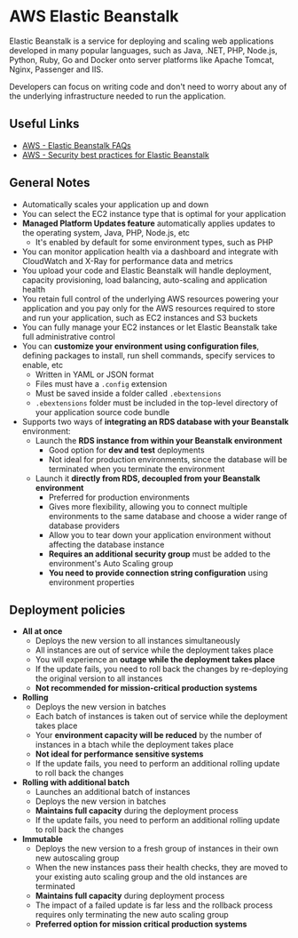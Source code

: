 # AWS Elastic Beanstalk
Elastic Beanstalk is a service for deploying and scaling web applications developed in many popular languages, such as Java, .NET, PHP, Node.js, Python, Ruby, Go and Docker onto server platforms like Apache Tomcat, Nginx, Passenger and IIS.

Developers can focus on writing code and don't need to worry about any of the underlying infrastructure needed to run the application.

## Useful Links
- [AWS - Elastic Beanstalk FAQs](https://aws.amazon.com/elasticbeanstalk/faqs/)
- [AWS - Security best practices for Elastic Beanstalk](https://docs.aws.amazon.com/elasticbeanstalk/latest/dg/security-best-practices.html) 

## General Notes
- Automatically scales your application up and down
- You can select the EC2 instance type that is optimal for your application
- **Managed Platform Updates feature** automatically applies updates to the operating system, Java, PHP, Node.js, etc
    - It's enabled by default for some environment types, such as PHP
- You can monitor application health via a dashboard and integrate with CloudWatch and X-Ray for performance data and metrics
- You upload your code and Elastic Beanstalk will handle deployment, capacity provisioning, load balancing, auto-scaling and application health
- You retain full control of the underlying AWS resources powering your application and you pay only for the AWS resources required to store and run your application, such as EC2 instances and S3 buckets
- You can fully manage your EC2 instances or let Elastic Beanstalk take full administrative control
- You can **customize your environment using configuration files**, defining packages to install, run shell commands, specify services to enable, etc
    - Written in YAML or JSON format
    - Files must have a `.config` extension
    - Must be saved inside a folder called `.ebextensions`
    - `.ebextensions` folder must be included in the top-level directory of your application source code bundle
- Supports two ways of **integrating an RDS database with your Beanstalk** environment:
    - Launch the **RDS instance from within your Beanstalk environment**
        - Good option for **dev and test** deployments
        - Not ideal for production environments, since the database will be terminated when you terminate the environment
    - Launch it **directly from RDS, decoupled from your Beanstalk environment**
        - Preferred for production environments
        - Gives more flexibility, allowing you to connect multiple environments to the same database and choose a wider range of database providers
        - Allow you to tear down your application environment without affecting the database instance
        - **Requires an additional security group** must be added to the environment's Auto Scaling group
        - **You need to provide connection string configuration** using environment properties

## Deployment policies
- **All at once**
    - Deploys the new version to all instances simultaneously
    - All instances are out of service while the deployment takes place
    - You will experience an **outage while the deployment takes place**
    - If the update fails, you need to roll back the changes by re-deploying the original version to all instances
    - **Not recommended for mission-critical production systems**
- **Rolling**
    - Deploys the new version in batches
    - Each batch of instances is taken out of service while the deployment takes place
    - Your **environment capacity will be reduced** by the number of instances in a btach while the deployment takes place
    - **Not ideal for performance sensitive systems**
    - If the update fails, you need to perform an additional rolling update to roll back the changes
- **Rolling with additional batch**
    - Launches an additional batch of instances
    - Deploys the new version in batches
    - **Maintains full capacity** during the deployment process
    - If the update fails, you need to perform an additional rolling update to roll back the changes
- **Immutable**
    - Deploys the new version to a fresh group of instances in their own new autoscaling group
    - When the new instances pass their health checks, they are moved to your existing auto scaling group and the old instances are terminated
    - **Maintains full capacity** during deployment process
    - The impact of a failed update is far less and the rollback process requires only terminating the new auto scaling group
    - **Preferred option for mission critical production systems**